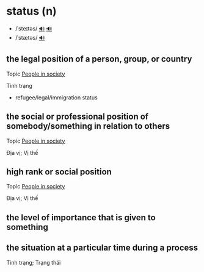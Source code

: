 # status (n)

- /ˈsteɪtəs/ [🔊](https://www.oxfordlearnersdictionaries.com/media/english/uk_pron/s/sta/statu/status__gb_3.mp3) [🔊](https://www.oxfordlearnersdictionaries.com/media/english/us_pron/s/sta/statu/status__us_2_rr.mp3)
- /ˈstætəs/ [🔊](https://www.oxfordlearnersdictionaries.com/media/english/us_pron/s/sta/statu/status__us_1_rr.mp3)

## the legal position of a person, group, or country

Topic [People in society](../topics/people-in-society.md#people-in-society)

Tình trạng

- refugee/legal/immigration status

## the social or professional position of somebody/something in relation to others

Topic [People in society](../topics/people-in-society.md#people-in-society)

Địa vị; Vị thế

## high rank or social position

Topic [People in society](../topics/people-in-society.md#people-in-society)

Địa vị; Vị thế

## the level of importance that is given to something

## the situation at a particular time during a process

Tình trạng; Trạng thái